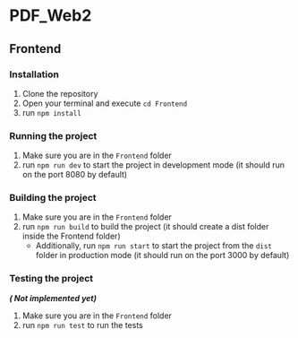 
# PDF_Web2

## Frontend

### Installation

1. Clone the repository
2.  Open your terminal and execute `cd Frontend`
3. run `npm install`

### Running the project

1. Make sure you are in the `Frontend` folder
2. run `npm run dev` to start the project in development mode (it should run on the port 8080 by default)

### Building the project

1. Make sure you are in the `Frontend` folder
2. run `npm run build` to build the project (it should create a dist folder inside the Frontend folder)
    -  Additionally, run `npm run start` to start the project from the `dist` folder in production mode (it should run on the port 3000 by default)

### Testing the project 
**_( Not implemented yet)_**

1. Make sure you are in the `Frontend` folder
2. run `npm run test` to run the tests

